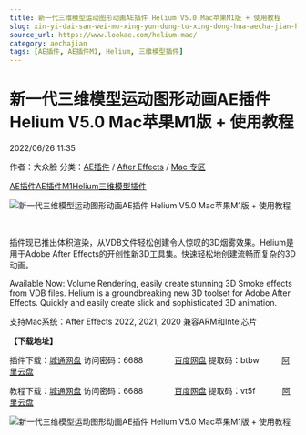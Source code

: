 ```yaml
---
title: 新一代三维模型运动图形动画AE插件 Helium V5.0 Mac苹果M1版 + 使用教程
slug: xin-yi-dai-san-wei-mo-xing-yun-dong-tu-xing-dong-hua-aecha-jian-helium-v5-0-macping-guo-m1ban-shi-yong-jiao-cheng
source_url: https://www.lookae.com/helium-mac/
category: aechajian
tags: [AE插件, AE插件M1, Helium, 三维模型插件]
---
```

# 新一代三维模型运动图形动画AE插件 Helium V5.0 Mac苹果M1版 + 使用教程

2022/06/26 11:35

作者：大众脸
分类：[AE插件](https://www.lookae.com/after-effects/aechajian/) / [After Effects](https://www.lookae.com/after-effects/) / [Mac 专区](https://www.lookae.com/mac-osx/)

[AE插件](https://www.lookae.com/tag/ae%e6%8f%92%e4%bb%b6/)[AE插件M1](https://www.lookae.com/tag/aem1/)[Helium](https://www.lookae.com/tag/helium/)[三维模型插件](https://www.lookae.com/tag/%e4%b8%89%e7%bb%b4%e6%a8%a1%e5%9e%8b%e6%8f%92%e4%bb%b6/)

![新一代三维模型运动图形动画AE插件 Helium V5.0 Mac苹果M1版 + 使用教程](https://www.lookae.com/wp-content/uploads/2022/06/Helium.jpg "新一代三维模型运动图形动画AE插件 Helium V5.0 Mac苹果M1版 + 使用教程-LookAE.com")

[﻿﻿﻿](https://cloud.video.taobao.com//play/u/705956171/p/1/e/6/t/1/366423498637.mp4)

插件现已推出体积渲染，从VDB文件轻松创建令人惊叹的3D烟雾效果。Helium是用于Adob​​e After Effects的开创性新3D工具集。快速轻松地创建流畅而复杂的3D动画。

Available Now: Volume Rendering, easily create stunning 3D Smoke effects from VDB files. Helium is a groundbreaking new 3D toolset for Adobe After Effects. Quickly and easily create slick and sophisticated 3D animation.

支持Mac系统：After Effects 2022, 2021, 2020 兼容ARM和Intel芯片

**【下载地址】**

插件下载：[城通网盘](https://url70.ctfile.com/f/2827370-600878425-138080?p=4431) 访问密码：6688              [百度网盘](https://pan.baidu.com/s/1R6dmchyCFOifpl_4qXgaMg?pwd=btbw) 提取码：btbw          [阿里云盘](https://www.aliyundrive.com/s/NvFPc8v9324)

教程下载：[城通网盘](https://url70.ctfile.com/f/2827370-600879180-d6d9e8?p=4431) 访问密码：6688              [百度网盘](https://pan.baidu.com/s/152gGEehOz5zoXUXCbMpcaw?pwd=vt5f) 提取码：vt5f            [阿里云盘](https://www.aliyundrive.com/s/FHv8JXLhWv3)

![新一代三维模型运动图形动画AE插件 Helium V5.0 Mac苹果M1版 + 使用教程](https://img.alicdn.com/imgextra/i2/705956171/O1CN01p74BbP1vSMszmybmw_!!705956171.jpg "新一代三维模型运动图形动画AE插件 Helium V5.0 Mac苹果M1版 + 使用教程-LookAE.com")
